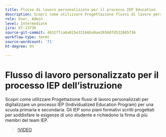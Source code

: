 ```yaml
---
title: Flusso di lavoro personalizzato per il processo IEP Education
description: Scopri come utilizzare Progettazione flussi di lavoro personalizzati per digitalizzare un processo IEP (Individualized Education Program) per una scuola primaria e secondaria
role: User, Admin
level: Intermediate
jira: KT-13736
source-git-commit: 4632f7ca6a015e33166ba9ae26560fd532865f36
workflow-type: tm+mt
source-wordcount: '71'
ht-degree: 0%

---
```


# Flusso di lavoro personalizzato per il processo IEP dell’istruzione

Scopri come utilizzare Progettazione flussi di lavoro personalizzati per digitalizzare un processo IEP (Individualized Education Program) per una scuola primaria e secondaria. Gli IEP sono piani formativi scritti progettati per soddisfare le esigenze di uno studente e richiedono la firma di più membri del team IEP.

>[!VIDEO](https://video.tv.adobe.com/v/3422174?quality=12&learn=on&hidetitle=true)
